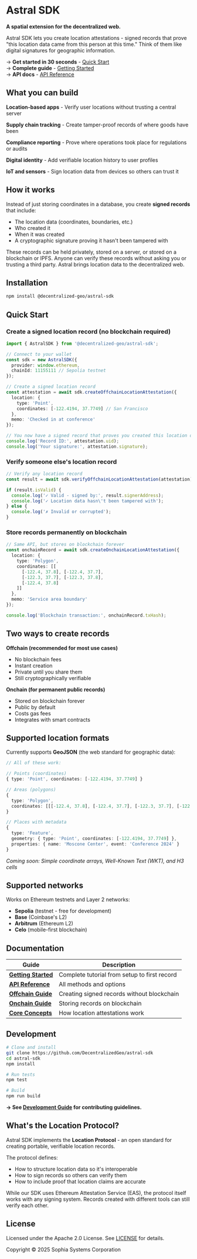 # Astral SDK

**A spatial extension for the decentralized web.**

Astral SDK lets you create location attestations - signed records that prove "this location data came from this person at this time." Think of them like digital signatures for geographic information.

→ **Get started in 30 seconds** - [Quick Start](#quick-start)  
→ **Complete guide** - [Getting Started](https://docs.astral.global/sdk/guides/getting-started)  
→ **API docs** - [API Reference](https://docs.astral.global/sdk/api)

## What you can build

**Location-based apps** - Verify user locations without trusting a central server

**Supply chain tracking** - Create tamper-proof records of where goods have been

**Compliance reporting** - Prove where operations took place for regulations or audits

**Digital identity** - Add verifiable location history to user profiles

**IoT and sensors** - Sign location data from devices so others can trust it

## How it works

Instead of just storing coordinates in a database, you create **signed records** that include:
- The location data (coordinates, boundaries, etc.)
- Who created it
- When it was created
- A cryptographic signature proving it hasn't been tampered with

These records can be held privately, stored on a server, or stored on a blockchain or IPFS. Anyone can verify these records without asking you or trusting a third party. Astral brings location data to the decentralized web.

## Installation

```bash
npm install @decentralized-geo/astral-sdk
```

## Quick Start

### Create a signed location record (no blockchain required)

```typescript
import { AstralSDK } from '@decentralized-geo/astral-sdk';

// Connect to your wallet
const sdk = new AstralSDK({ 
  provider: window.ethereum,
  chainId: 11155111 // Sepolia testnet
});

// Create a signed location record
const attestation = await sdk.createOffchainLocationAttestation({
  location: {
    type: 'Point',
    coordinates: [-122.4194, 37.7749] // San Francisco
  },
  memo: 'Checked in at conference'
});

// You now have a signed record that proves you created this location data
console.log('Record ID:', attestation.uid);
console.log('Your signature:', attestation.signature);
```

### Verify someone else's location record

```typescript
// Verify any location record
const result = await sdk.verifyOffchainLocationAttestation(attestation);

if (result.isValid) {
  console.log('✓ Valid - signed by:', result.signerAddress);
  console.log('✓ Location data hasn\'t been tampered with');
} else {
  console.log('✗ Invalid or corrupted');
}
```

### Store records permanently on blockchain

```typescript
// Same API, but stores on blockchain forever
const onchainRecord = await sdk.createOnchainLocationAttestation({
  location: {
    type: 'Polygon',
    coordinates: [[
      [-122.4, 37.8], [-122.4, 37.7], 
      [-122.3, 37.7], [-122.3, 37.8], 
      [-122.4, 37.8]
    ]]
  },
  memo: 'Service area boundary'
});

console.log('Blockchain transaction:', onchainRecord.txHash);
```

## Two ways to create records

**Offchain (recommended for most use cases)**
- No blockchain fees
- Instant creation
- Private until you share them
- Still cryptographically verifiable

**Onchain (for permanent public records)**
- Stored on blockchain forever
- Public by default
- Costs gas fees
- Integrates with smart contracts

## Supported location formats

Currently supports **GeoJSON** (the web standard for geographic data):

```typescript
// All of these work:

// Points (coordinates)
{ type: 'Point', coordinates: [-122.4194, 37.7749] }

// Areas (polygons)
{ 
  type: 'Polygon', 
  coordinates: [[[-122.4, 37.8], [-122.4, 37.7], [-122.3, 37.7], [-122.4, 37.8]]]
}

// Places with metadata
{
  type: 'Feature',
  geometry: { type: 'Point', coordinates: [-122.4194, 37.7749] },
  properties: { name: 'Moscone Center', event: 'Conference 2024' }
}
```

*Coming soon: Simple coordinate arrays, Well-Known Text (WKT), and H3 cells*

## Supported networks

Works on Ethereum testnets and Layer 2 networks:
- **Sepolia** (testnet - free for development)
- **Base** (Coinbase's L2)
- **Arbitrum** (Ethereum L2)
- **Celo** (mobile-first blockchain)

## Documentation

| Guide | Description |
|-------|-------------|
| [**Getting Started**](https://docs.astral.global/sdk/guides/getting-started) | Complete tutorial from setup to first record |
| [**API Reference**](https://docs.astral.global/sdk/api) | All methods and options |
| [**Offchain Guide**](https://docs.astral.global/sdk/guides/offchain-workflow) | Creating signed records without blockchain |
| [**Onchain Guide**](https://docs.astral.global/sdk/guides/onchain-workflow) | Storing records on blockchain |
| [**Core Concepts**](https://docs.astral.global/sdk/core-concepts) | How location attestations work |

## Development

```bash
# Clone and install
git clone https://github.com/DecentralizedGeo/astral-sdk
cd astral-sdk
npm install

# Run tests
npm test

# Build
npm run build
```

**→ See [Development Guide](https://docs.astral.global/sdk/guides/development) for contributing guidelines.**

## What's the Location Protocol?

Astral SDK implements the **Location Protocol** - an open standard for creating portable, verifiable location records. 

The protocol defines:
- How to structure location data so it's interoperable
- How to sign records so others can verify them
- How to include proof that location claims are accurate

While our SDK uses Ethereum Attestation Service (EAS), the protocol itself works with any signing system. Records created with different tools can still verify each other.

## License

Licensed under the Apache 2.0 License. See [LICENSE](LICENSE) for details.

Copyright © 2025 Sophia Systems Corporation